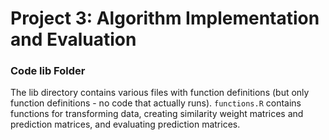 # Project 3: Algorithm Implementation and Evaluation
### Code lib Folder

The lib directory contains various files with function definitions (but only function definitions - no code that actually runs). `functions.R` contains functions for transforming data, creating similarity weight matrices and prediction matrices, and evaluating prediction matrices.
